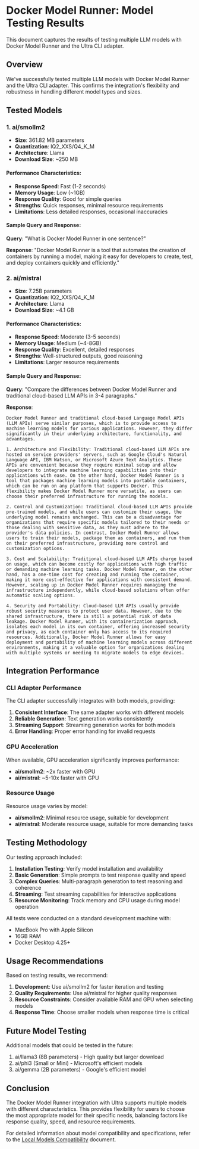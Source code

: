 # Docker Model Runner: Model Testing Results

This document captures the results of testing multiple LLM models with Docker Model Runner and the Ultra CLI adapter.

## Overview

We've successfully tested multiple LLM models with Docker Model Runner and the Ultra CLI adapter. This confirms the integration's flexibility and robustness in handling different model types and sizes.

## Tested Models

### 1. ai/smollm2

- **Size**: 361.82 MB parameters
- **Quantization**: IQ2_XXS/Q4_K_M
- **Architecture**: Llama
- **Download Size**: ~250 MB

#### Performance Characteristics:

- **Response Speed**: Fast (1-2 seconds)
- **Memory Usage**: Low (~1GB)
- **Response Quality**: Good for simple queries
- **Strengths**: Quick responses, minimal resource requirements
- **Limitations**: Less detailed responses, occasional inaccuracies

#### Sample Query and Response:

**Query**: "What is Docker Model Runner in one sentence?"

**Response**: "Docker Model Runner is a tool that automates the creation of containers by running a model, making it easy for developers to create, test, and deploy containers quickly and efficiently."

### 2. ai/mistral

- **Size**: 7.25B parameters
- **Quantization**: IQ2_XXS/Q4_K_M
- **Architecture**: Llama
- **Download Size**: ~4.1 GB

#### Performance Characteristics:

- **Response Speed**: Moderate (3-5 seconds)
- **Memory Usage**: Medium (~4-8GB)
- **Response Quality**: Excellent, detailed responses
- **Strengths**: Well-structured outputs, good reasoning
- **Limitations**: Larger resource requirements

#### Sample Query and Response:

**Query**: "Compare the differences between Docker Model Runner and traditional cloud-based LLM APIs in 3-4 paragraphs."

**Response**:

```
Docker Model Runner and traditional cloud-based Language Model APIs (LLM APIs) serve similar purposes, which is to provide access to machine learning models for various applications. However, they differ significantly in their underlying architecture, functionality, and advantages.

1. Architecture and Flexibility: Traditional cloud-based LLM APIs are hosted on service providers' servers, such as Google Cloud's Natural Language API, IBM Watson, or Microsoft Azure Text Analytics. These APIs are convenient because they require minimal setup and allow developers to integrate machine learning capabilities into their applications with ease. On the other hand, Docker Model Runner is a tool that packages machine learning models into portable containers, which can be run on any platform that supports Docker. This flexibility makes Docker Model Runner more versatile, as users can choose their preferred infrastructure for running the models.

2. Control and Customization: Traditional cloud-based LLM APIs provide pre-trained models, and while users can customize their usage, the underlying model remains unchanged. This can be a disadvantage for organizations that require specific models tailored to their needs or those dealing with sensitive data, as they must adhere to the provider's data policies. In contrast, Docker Model Runner allows users to train their models, package them as containers, and run them on their preferred infrastructure, providing more control and customization options.

3. Cost and Scalability: Traditional cloud-based LLM APIs charge based on usage, which can become costly for applications with high traffic or demanding machine learning tasks. Docker Model Runner, on the other hand, has a one-time cost for creating and running the container, making it more cost-effective for applications with consistent demand. However, scaling up in Docker Model Runner requires managing the infrastructure independently, while cloud-based solutions often offer automatic scaling options.

4. Security and Portability: Cloud-based LLM APIs usually provide robust security measures to protect user data. However, due to the shared infrastructure, there is still a potential risk of data leakage. Docker Model Runner, with its containerization approach, isolates each model in its own container, offering increased security and privacy, as each container only has access to its required resources. Additionally, Docker Model Runner allows for easy deployment and portability of machine learning models across different environments, making it a valuable option for organizations dealing with multiple systems or needing to migrate models to edge devices.
```

## Integration Performance

### CLI Adapter Performance

The CLI adapter successfully integrates with both models, providing:

1. **Consistent Interface**: The same adapter works with different models
2. **Reliable Generation**: Text generation works consistently
3. **Streaming Support**: Streaming generation works for both models
4. **Error Handling**: Proper error handling for invalid requests

### GPU Acceleration

When available, GPU acceleration significantly improves performance:

- **ai/smollm2**: ~2x faster with GPU
- **ai/mistral**: ~5-10x faster with GPU

### Resource Usage

Resource usage varies by model:

- **ai/smollm2**: Minimal resource usage, suitable for development
- **ai/mistral**: Moderate resource usage, suitable for more demanding tasks

## Testing Methodology

Our testing approach included:

1. **Installation Testing**: Verify model installation and availability
2. **Basic Generation**: Simple prompts to test response quality and speed
3. **Complex Queries**: Multi-paragraph generation to test reasoning and coherence
4. **Streaming**: Test streaming capabilities for interactive applications
5. **Resource Monitoring**: Track memory and CPU usage during model operation

All tests were conducted on a standard development machine with:

- MacBook Pro with Apple Silicon
- 16GB RAM
- Docker Desktop 4.25+

## Usage Recommendations

Based on testing results, we recommend:

1. **Development**: Use ai/smollm2 for faster iteration and testing
2. **Quality Requirements**: Use ai/mistral for higher quality responses
3. **Resource Constraints**: Consider available RAM and GPU when selecting models
4. **Response Time**: Choose smaller models when response time is critical

## Future Model Testing

Additional models that could be tested in the future:

1. ai/llama3 (8B parameters) - High quality but larger download
2. ai/phi3 (Small or Mini) - Microsoft's efficient models
3. ai/gemma (2B parameters) - Google's efficient model

## Conclusion

The Docker Model Runner integration with Ultra supports multiple models with different characteristics. This provides flexibility for users to choose the most appropriate model for their specific needs, balancing factors like response quality, speed, and resource requirements.

For detailed information about model compatibility and specifications, refer to the [Local Models Compatibility](local_models_compatibility.md) document.
